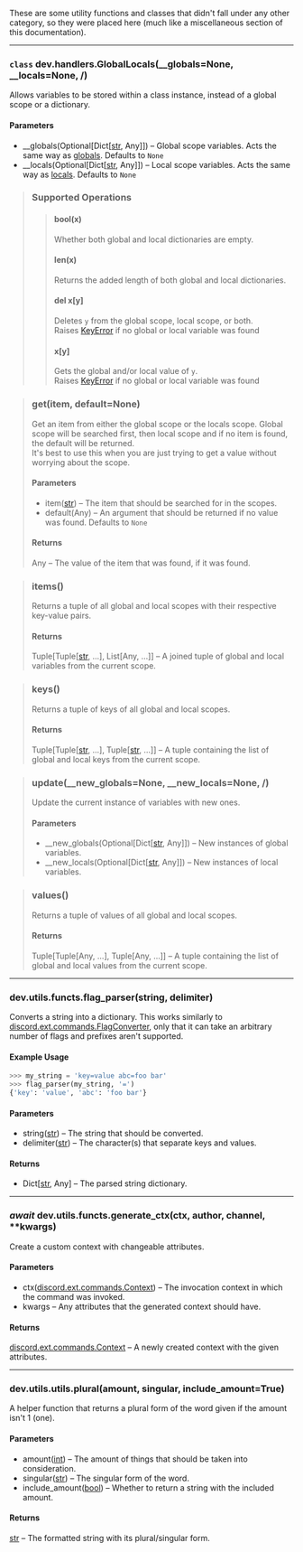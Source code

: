 These are some utility functions and classes that didn't fall under any other category, so they were placed here 
(much like a miscellaneous section of this documentation).

***

### `class` dev.handlers.GlobalLocals(__globals=None, __locals=None, /)
Allows variables to be stored within a class instance, instead of a global scope or a dictionary.
#### Parameters
- __globals(Optional[Dict[[str](https://docs.python.org/3/library/stdtypes.html#str), Any]]) – Global scope 
variables. Acts the same way as [globals](https://docs.python.org/3/library/functions.html#globals). Defaults to `None`
- __locals(Optional[Dict[[str](https://docs.python.org/3/library/stdtypes.html#str), Any]]) – Local scope variables. 
Acts the same way as [locals](https://docs.python.org/3/library/functions.html#locals). Defaults to `None`
> ### Supported Operations
>> #### bool(x)
>> Whether both global and local dictionaries are empty.
>> #### len(x)
>> Returns the added length of both global and local dictionaries.
>> #### del x[y]
>> Deletes `y` from the global scope, local scope, or both.  
>> Raises [KeyError](https://docs.python.org/3/library/exceptions.html#KeyError) if no global or local variable was 
>> found
>> #### x[y]
>> Gets the global and/or local value of `y`.  
>> Raises [KeyError](https://docs.python.org/3/library/exceptions.html#KeyError) if no global or local variable was 
>> found

> ### get(item, default=None)
> Get an item from either the global scope or the locals scope.
> Global scope will be searched first, then local scope and if no item is found, the default will be returned.  
> It's best to use this when you are just trying to get a value without worrying about the scope.
> #### Parameters
> - item([str](https://docs.python.org/3/library/stdtypes.html#str)) – The item that should be searched for in the 
> scopes.
> - default(Any) – An argument that should be returned if no value was found. Defaults to ``None``
> #### Returns
> Any – The value of the item that was found, if it was found.

> ### items()
> Returns a tuple of all global and local scopes with their respective key-value pairs.
> #### Returns
> Tuple[Tuple[[str](https://docs.python.org/3/library/stdtypes.html#str), ...], List[Any, ...]] – A joined tuple of 
> global and local variables from the current scope.
 
> ### keys()
> Returns a tuple of keys of all global and local scopes.
> #### Returns
> Tuple[Tuple[[str](https://docs.python.org/3/library/stdtypes.html#str), ...], Tuple[[str](https://docs.python.org/3/library/stdtypes.html#str), ...]] – 
> A tuple containing the list of global and local keys from the current scope.
 
> ### update(__new_globals=None, __new_locals=None, /)
> Update the current instance of variables with new ones.
> #### Parameters
> - __new_globals(Optional[Dict[[str](https://docs.python.org/3/library/stdtypes.html#str), Any]]) – New instances of 
> global variables.
> - __new_locals(Optional[Dict[[str](https://docs.python.org/3/library/stdtypes.html#str), Any]]) – New instances of 
> local variables.

> ### values()
> Returns a tuple of values of all global and local scopes.
> #### Returns
> Tuple[Tuple[Any, ...], Tuple[Any, ...]] – A tuple containing the list of global and local values from the current 
> scope.

***

### dev.utils.functs.flag_parser(string, delimiter)
Converts a string into a dictionary. 
This works similarly to [discord.ext.commands.FlagConverter](https://discordpy.readthedocs.io/en/latest/ext/commands/api.html#discord.ext.commands.FlagConverter), 
only that it can take an arbitrary number of flags and prefixes aren't supported.
#### Example Usage
```python
>>> my_string = 'key=value abc=foo bar'
>>> flag_parser(my_string, '=')
{'key': 'value', 'abc': 'foo bar'}
```
#### Parameters
- string([str](https://docs.python.org/3/library/stdtypes.html#str)) – The string that should be converted.
- delimiter([str](https://docs.python.org/3/library/stdtypes.html#str)) – The character(s) that separate keys and 
values.
#### Returns
- Dict[[str](https://docs.python.org/3/library/stdtypes.html#str), Any] – The parsed string dictionary.

***

### *await* dev.utils.functs.generate_ctx(ctx, author, channel, **kwargs)
Create a custom context with changeable attributes.
#### Parameters
- ctx([discord.ext.commands.Context](https://discordpy.readthedocs.io/en/latest/ext/commands/api.html#discord.ext.commands.Context)) – 
The invocation context in which the command was invoked.
- kwargs – Any attributes that the generated context should have.
#### Returns
[discord.ext.commands.Context](https://discordpy.readthedocs.io/en/latest/ext/commands/api.html#discord.ext.commands.Context) – 
A newly created context with the given attributes.

***

### dev.utils.utils.plural(amount, singular, include_amount=True)
A helper function that returns a plural form of the word given if the amount isn't 1 (one). 
#### Parameters
- amount([int](https://docs.python.org/3/library/functions.html#int)) – The amount of things that should be 
taken into consideration.
- singular([str](https://docs.python.org/3/library/stdtypes.html#str)) – The singular form of the word.
- include_amount([bool](https://docs.python.org/3/library/functions.html#bool)) – Whether to return a string with the 
included amount.
#### Returns
[str](https://docs.python.org/3/library/stdtypes.html#str) – The formatted string with its plural/singular form.